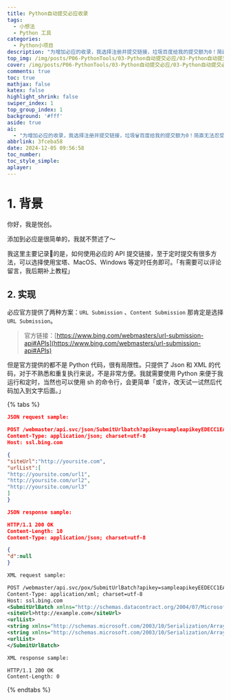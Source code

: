```yaml
---
title: Python自动提交必应收录
tags:
  - 小想法
  - Python 工具
categories:
  - Python小项目
description: "为增加必应的收录，我选择注册并提交链接，垃圾百度给我的提交额为0！简直无法忍受emmmm～"
top_img: /img/posts/P06-PythonTools/03-Python自动提交必应/03-Python自动提交必应.png
cover: /img/posts/P06-PythonTools/03-Python自动提交必应/03-Python自动提交必应.webp
comments: true
toc: true
mathjax: false
katex: false
highlight_shrink: false
swiper_index: 1
top_group_index: 1
background: '#fff'
aside: true
ai:
  - "为增加必应的收录，我选择注册并提交链接，垃圾🗑️百度给我的提交额为0！简直无法忍受😓emmmm～"
abbrlink: 3fceba58
date: 2024-12-05 09:56:58
toc_number:
toc_style_simple:
aplayer:
---
```


# 1. 背景

你好，我是悦创。

添加到必应是很简单的，我就不赘述了～

我这里主要记录📝的是，如何使用必应的 API 提交链接，至于定时提交有很多方法，可以选择使用宝塔、MacOS、Windows 等定时任务即可。「有需要可以评论留言，我后期补上教程」

## 2. 实现

必应官方提供了两种方案：`URL Submission` 、`Content Submission` 那肯定是选择 `URL Submission`。

> 官方链接：[https://www.bing.com/webmasters/url-submission-api#APIs](https://www.bing.com/webmasters/url-submission-api#APIs)

但是官方提供的都不是 Python 代码，很有局限性。只提供了 Json 和 XML 的代码，对于不熟悉和重复执行来说，不是非常方便。我就需要使用 Python 来便于我运行和定时，当然也可以使用 sh 的命令行，会更简单「或许，改天试一试然后代码加入到文字后面。」

{% tabs %}

<!-- tab Json Request-Response -->

```json
JSON request sample: 

POST /webmaster/api.svc/json/SubmitUrlbatch?​apikey=sampleapikeyEDECC1EA4AE341CC8B6 HTTP/1.1​
Content-Type: application/json; charset=utf-8​
Host: ssl.bing.com​

{
"siteUrl":"http://yoursite.com",​
"urlList":[
"http://yoursite.com/url1",
"http://yoursite.com/url2",
"http://yoursite.com/url3"
]
}

JSON response sample:

HTTP/1.1 200 OK
Content-Length: 10
Content-Type: application/json; charset=utf-8

{
"d":null
}
```
<!-- endtab -->

<!-- tab XML Request-Response -->

```xml
XML request sample: 

POST /webmaster/api.svc/pox/SubmitUrlBatch?apikey=sampleapikeyEEDECC1EA4AE341CC57365E075EBC8B6 HTTP/1.1
Content-Type: application/xml; charset=utf-8
Host: ssl.bing.com
<SubmitUrlBatch xmlns="http://schemas.datacontract.org/2004/07/Microsoft.Bing.Webmaster.Api">
<siteUrl>http://example.com</siteUrl>
<urlList>
<string xmlns="http://schemas.microsoft.com/2003/10/Serialization/Arrays">http://example.com/url1</string>
<string xmlns="http://schemas.microsoft.com/2003/10/Serialization/Arrays">http://example.com/url2</string>
<urlList>
</SubmitUrlBatch>

XML response sample:

HTTP/1.1 200 OK
Content-Length: 0
```

<!-- endtab -->



{% endtabs %}

